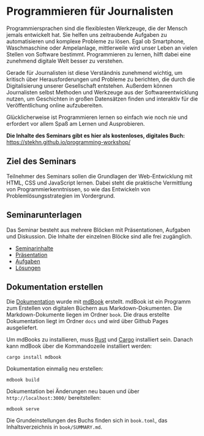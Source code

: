 # Programmieren für Journalisten

Programmiersprachen sind die flexiblesten Werkzeuge, die der Mensch jemals entwickelt hat. Sie helfen uns zeitraubende Aufgaben zu automatisieren und komplexe Probleme zu lösen. Egal ob Smartphone, Waschmaschine oder Ampelanlage, mittlerweile wird unser Leben an vielen Stellen von Software bestimmt. Programmieren zu lernen, hilft dabei eine zunehmend digitale Welt besser zu verstehen.

Gerade für Journalisten ist diese Verständnis zunehmend wichtig, um kritisch über Herausforderungen und Probleme zu berichten, die durch die Digitalisierung unserer Gesellschaft entstehen. Außerdem können Journalisten selbst Methoden und Werkzeuge aus der Softwareentwicklung nutzen, um Geschichten in großen Datensätzen finden und interaktiv für die Veröffentlichung online aufzubereiten.

Glücklicherweise ist Programmieren lernen so einfach wie noch nie und erfordert vor allem Spaß am Lernen und Ausprobieren.

**Die Inhalte des Seminars gibt es hier als kostenloses, digitales Buch:**  
<https://stekhn.github.io/programming-workshop/>

## Ziel des Seminars

Teilnehmer des Seminars sollen die Grundlagen der Web-Entwicklung mit HTML, CSS und JavaScript lernen. Dabei steht die praktische Vermittlung von Programmierkenntnissen, so wie das Entwickeln von Problemlösungsstrategien im Vordergrund.

## Seminarunterlagen

Das Seminar besteht aus mehrere Blöcken mit Präsentationen, Aufgaben und Diskussion. Die Inhalte der einzelnen Blöcke sind alle frei zugänglich.

- [Seminarinhalte](https://stekhn.github.io/programming-workshop/)
- [Präsentation](https://github.com/stekhn/programming-workshop/blob/master/slides.pdf)
- [Aufgaben](https://github.com/stekhn/programming-workshop/tree/master/challenges)
- [Lösungen](https://github.com/stekhn/programming-workshop/tree/master/solutions)

## Dokumentation erstellen

Die [Dokumentation](https://stekhn.github.io/programming-workshop/) wurde mit [mdBook](https://github.com/rust-lang/mdBook) erstellt. mdBook ist ein Programm zum Erstellen von digitalen Büchern aus Markdown-Dokumenten. Die Markdown-Dokumente liegen im Ordner `book`. Die draus erstellte Dokumentation liegt im Ordner `docs` und wird über Github Pages ausgeliefert.

Um mdBooks zu installieren, muss [Rust](https://www.rust-lang.org/) und [Cargo](https://doc.rust-lang.org/cargo/) installiert sein. Danach kann mdBook über die Kommandozeile installiert werden:

```console
cargo install mdbook
```

Dokumentation einmalig neu erstellen:

```console
mdbook build
```

Dokumentation bei Änderungen neu bauen und über `http://localhost:3000/` bereitstellen:

```console
mdbook serve
```

Die Grundeinstellungen des Buchs finden sich in `book.toml`, das Inhaltsverzeichnis in `book/SUMMARY.md`.
